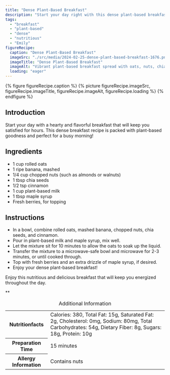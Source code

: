 ```yaml
---
title: "Dense Plant-Based Breakfast"
description: "Start your day right with this dense plant-based breakfast recipe. Packed with oats, nuts, and fruits, this breakfast will keep you full and energized."
tags:
  - "breakfast"
  - "plant-based"
  - "dense"
  - "nutritious"
  - "Emily"
figureRecipe: 
  caption: "Dense Plant-Based Breakfast"
  imageSrc: "./src/media/2024-02-25-dense-plant-based-breakfast-1676.png"
  imageTitle: "Dense Plant-Based Breakfast"
  imageAlt: "Vibrant plant-based breakfast spread with oats, nuts, chia seeds, and fresh berries in a clean, appealing presentation"
  loading: "eager"
---
```


{% figure figureRecipe.caption %}
{% picture figureRecipe.imageSrc, figureRecipe.imageTitle, figureRecipe.imageAlt, figureRecipe.loading %}
{% endfigure %}

## Introduction

Start your day with a hearty and flavorful breakfast that will keep you satisfied for hours. This dense breakfast recipe is packed with plant-based goodness and perfect for a busy morning!

## Ingredients

* 1 cup rolled oats
* 1 ripe banana, mashed
* 1/4 cup chopped nuts (such as almonds or walnuts)
* 1 tbsp chia seeds
* 1/2 tsp cinnamon
* 1 cup plant-based milk
* 1 tbsp maple syrup
* Fresh berries, for topping

## Instructions

* In a bowl, combine rolled oats, mashed banana, chopped nuts, chia seeds, and cinnamon.
* Pour in plant-based milk and maple syrup, mix well.
* Let the mixture sit for 10 minutes to allow the oats to soak up the liquid.
* Transfer the mixture to a microwave-safe bowl and microwave for 2-3 minutes, or until cooked through.
* Top with fresh berries and an extra drizzle of maple syrup, if desired.
* Enjoy your dense plant-based breakfast!

Enjoy this nutritious and delicious breakfast that will keep you energized throughout the day.

**

<table><caption class='sr-only'>Additional Information</caption><tr><th>Nutritionfacts</th><td>Calories: 380, Total Fat: 15g, Saturated Fat: 2g, Cholesterol: 0mg, Sodium: 80mg, Total Carbohydrates: 54g, Dietary Fiber: 8g, Sugars: 18g, Protein: 10g&nbsp;</td></tr><tr><th>Preparation Time</th><td>15 minutes&nbsp;</td></tr><tr><th>Allergy Information</th><td>Contains nuts&nbsp;</td></tr></table>

